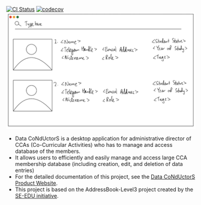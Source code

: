 [![CI Status](https://github.com/AY2425S1-CS2103-F09-1/tp/workflows/Java%20CI/badge.svg)](https://github.com/AY2425S1-CS2103-F09-1/tp/actions)
[![codecov](https://codecov.io/gh/AY2425S1-CS2103-F09-1/tp/graph/badge.svg?token=LE5D8TDMN5)](https://codecov.io/gh/AY2425S1-CS2103-F09-1/tp)
![Ui](docs/images/Ui.png)

* Data CoNdUctorS is a desktop application for administrative director of CCAs (Co-Curricular Activities) who has to manage and access database of the members.
* It allows users to efficiently and easily manage and access large CCA membership database (including creation, edit, and deletion of data entries)
* For the detailed documentation of this project, see the [Data CoNdUctorS Product Website](https://ay2425s1-cs2103-f09-1.github.io/tp).
* This project is based on the AddressBook-Level3 project created by the [SE-EDU initiative](https://se-education.org).
